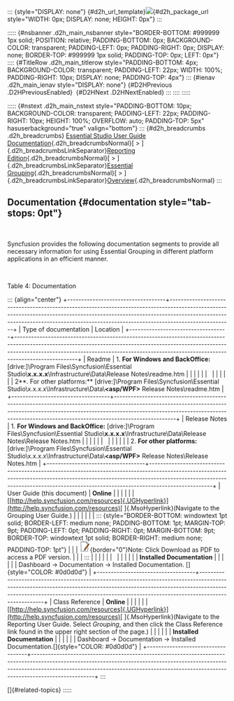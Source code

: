::: {style="DISPLAY: none"}
[](ms-xhelp:///?Id=d2h_url_template){#d2h_url_template}![](!package_url!){#d2h_package_url style="WIDTH: 0px; DISPLAY: none; HEIGHT: 0px"}
:::

::::: {#nsbanner .d2h_main_nsbanner style="BORDER-BOTTOM: #999999 1px solid; POSITION: relative; PADDING-BOTTOM: 0px; BACKGROUND-COLOR: transparent; PADDING-LEFT: 0px; PADDING-RIGHT: 0px; DISPLAY: none; BORDER-TOP: #999999 1px solid; PADDING-TOP: 0px; LEFT: 0px"}
:::: {#TitleRow .d2h_main_titlerow style="PADDING-BOTTOM: 4px; BACKGROUND-COLOR: transparent; PADDING-LEFT: 22px; WIDTH: 100%; PADDING-RIGHT: 10px; DISPLAY: none; PADDING-TOP: 4px"}
::: {#ienav .d2h_main_ienav style="DISPLAY: none"}
[](ms-xhelp:///?Id=270e673c-98db-42e0-bae4-12e64a193183){#D2HPrevious .D2HPreviousEnabled}  [](ms-xhelp:///?Id=d4d83d37-20a9-4084-a66e-f0126e9f5d92){#D2HNext .D2HNextEnabled}
:::
::::
:::::

::::: {#nstext .d2h_main_nstext style="PADDING-BOTTOM: 10px; BACKGROUND-COLOR: transparent; PADDING-LEFT: 22px; PADDING-RIGHT: 10px; HEIGHT: 100%; OVERFLOW: auto; PADDING-TOP: 5px" hasuserbackground="true" valign="bottom"}
::: {#d2h_breadcrumbs .d2h_breadcrumbs}
[Essential Studio User Guide Documentation](ms-xhelp:///?Id=12457748-09e3-4d74-a240-8e049cedf030){.d2h_breadcrumbsNormal}[ \> ]{.d2h_breadcrumbsLinkSeparator}[Reporting Edition](ms-xhelp:///?Id=027aa5b6-6676-4f93-ad23-c20e8c45792e){.d2h_breadcrumbsNormal}[ \> ]{.d2h_breadcrumbsLinkSeparator}[Essential Grouping](ms-xhelp:///?Id=37faf36d-c8f0-4c7d-90e1-39deecb620a6){.d2h_breadcrumbsNormal}[ \> ]{.d2h_breadcrumbsLinkSeparator}[Overview](ms-xhelp:///?Id=4c4518cb-625d-4e39-b2b3-86703eaeb52f){.d2h_breadcrumbsNormal}
:::

## Documentation {#documentation style="tab-stops: 0pt"}

 

Syncfusion provides the following documentation segments to provide all necessary information for using Essential Grouping in different platform applications in an efficient manner.

 

Table 4: Documentation

::: {align="center"}
+-----------------------------------+----------------------------------------------------------------------------------------------------------------------------------------------------------------------------------------------------------------------------------------------------------------+
| Type of documentation             | Location                                                                                                                                                                                                                                                       |
+-----------------------------------+----------------------------------------------------------------------------------------------------------------------------------------------------------------------------------------------------------------------------------------------------------------+
| Readme                            | 1\. **For Windows and BackOffice:** \[drive:\]\\Program Files\\Syncfusion\\Essential Studio\\**x.x.x.x**\\Infrastructure\\Data\\Release Notes\\readme.htm                                                                                                      |
|                                   |                                                                                                                                                                                                                                                                |
|                                   |                                                                                                                                                                                                                                                                |
|                                   |                                                                                                                                                                                                                                                                |
|                                   | 2**. For other platforms:** \[drive:\]\\Program Files\\Syncfusion\\Essential Studio\\x.x.x.x\\Infrastructure\\Data\\**\<asp/WPF\>** Release Notes\\readme.htm                                                                                                  |
+-----------------------------------+----------------------------------------------------------------------------------------------------------------------------------------------------------------------------------------------------------------------------------------------------------------+
| Release Notes                     | 1\. **For Windows and BackOffice:** \[drive:\]\\Program Files\\Syncfusion\\Essential Studio\\**x.x.x.x**\\Infrastructure\\Data\\Release Notes\\Release Notes.htm                                                                                               |
|                                   |                                                                                                                                                                                                                                                                |
|                                   |                                                                                                                                                                                                                                                                |
|                                   |                                                                                                                                                                                                                                                                |
|                                   | 2\. **For other platforms:** \[drive:\]\\Program Files\\Syncfusion\\Essential Studio\\x.x.x.x\\Infrastructure\\Data\\**\<asp/WPF\>** Release Notes\\Release Notes.htm                                                                                          |
+-----------------------------------+----------------------------------------------------------------------------------------------------------------------------------------------------------------------------------------------------------------------------------------------------------------+
| User Guide (this document)        | **Online**                                                                                                                                                                                                                                                     |
|                                   |                                                                                                                                                                                                                                                                |
|                                   | [[http://help.syncfusion.com/resources]{.UGHyperlink}](http://help.syncfusion.com/resources)[ ]{.MsoHyperlink}(Navigate to the Grouping User Guide.)                                                                                                           |
|                                   |                                                                                                                                                                                                                                                                |
|                                   | ::: {style="BORDER-BOTTOM: windowtext 1pt solid; BORDER-LEFT: medium none; PADDING-BOTTOM: 1pt; MARGIN-TOP: 9pt; PADDING-LEFT: 0pt; PADDING-RIGHT: 0pt; MARGIN-BOTTOM: 9pt; BORDER-TOP: windowtext 1pt solid; BORDER-RIGHT: medium none; PADDING-TOP: 1pt"}    |
|                                   | ![](ImagesExt/image25_1.jpg){border="0"}Note: Click Download as PDF to access a PDF version.                                                                                                                                                                   |
|                                   | :::                                                                                                                                                                                                                                                            |
|                                   |                                                                                                                                                                                                                                                                |
|                                   |                                                                                                                                                                                                                                                                |
|                                   |                                                                                                                                                                                                                                                                |
|                                   | **Installed Documentation**                                                                                                                                                                                                                                    |
|                                   |                                                                                                                                                                                                                                                                |
|                                   | Dashboard -\> Documentation -\> Installed Documentation. []{style="COLOR: #0d0d0d"}                                                                                                                                                                            |
+-----------------------------------+----------------------------------------------------------------------------------------------------------------------------------------------------------------------------------------------------------------------------------------------------------------+
| Class Reference                   | **Online**                                                                                                                                                                                                                                                     |
|                                   |                                                                                                                                                                                                                                                                |
|                                   | [[http://help.syncfusion.com/resources]{.UGHyperlink}](http://help.syncfusion.com/resources)[ ]{.MsoHyperlink}(Navigate to the Reporting User Guide. Select *Grouping*, and then click the Class Reference link found in the upper right section of the page.) |
|                                   |                                                                                                                                                                                                                                                                |
|                                   | **Installed Documentation**                                                                                                                                                                                                                                    |
|                                   |                                                                                                                                                                                                                                                                |
|                                   | Dashboard -\> Documentation -\> Installed Documentation.[]{style="COLOR: #0d0d0d"}                                                                                                                                                                             |
+-----------------------------------+----------------------------------------------------------------------------------------------------------------------------------------------------------------------------------------------------------------------------------------------------------------+
:::

[]{#related-topics}
:::::

